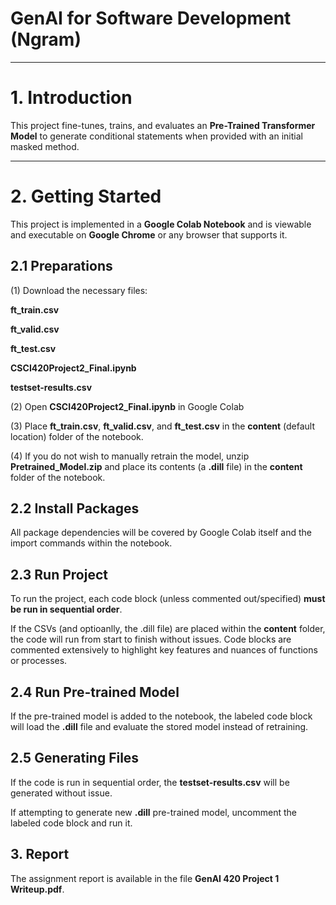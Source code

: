 # GenAI for Software Development (Ngram)

---

# **1. Introduction**  
This project fine-tunes, trains, and evaluates an **Pre-Trained Transformer Model** to generate conditional statements when provided with an initial masked method.  

---

# **2. Getting Started**  

This project is implemented in a **Google Colab Notebook** and is viewable and executable on **Google Chrome** or any browser that supports it.  

## **2.1 Preparations**  

(1) Download the necessary files:


**ft_train.csv**


**ft_valid.csv**


**ft_test.csv**


**CSCI420Project2_Final.ipynb** 


**testset-results.csv**

(2) Open **CSCI420Project2_Final.ipynb** in Google Colab

(3) Place **ft_train.csv**, **ft_valid.csv**, and **ft_test.csv** in the **content** (default location) folder of the notebook.

(4) If you do not wish to manually retrain the model, unzip **Pretrained_Model.zip** and place its contents (a **.dill** file) in the **content** folder of the notebook.

## **2.2 Install Packages**

All package dependencies will be covered by Google Colab itself and the import commands within the notebook.

## **2.3 Run Project**

To run the project, each code block (unless commented out/specified) **must be run in sequential order**. 


If the CSVs (and optioanlly, the .dill file) are placed within the **content** folder, the code will run from start to finish without issues. Code blocks are commented extensively to highlight key features and nuances of functions or processes.

## **2.4 Run Pre-trained Model**

If the pre-trained model is added to the notebook, the labeled code block will load the **.dill** file and evaluate the stored model instead of retraining.

## **2.5 Generating Files**

If the code is run in sequential order, the **testset-results.csv** will be generated without issue.


If attempting to generate new **.dill** pre-trained model, uncomment the labeled code block and run it.

## 3. Report

The assignment report is available in the file **GenAI 420 Project 1 Writeup.pdf**.

